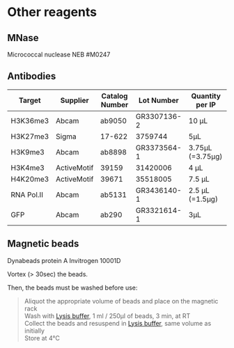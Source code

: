 # Other reagents

## MNase

Micrococcal nuclease NEB #M0247

## Antibodies

| Target     | Supplier | Catalog Number | Lot Number   | Quantity per IP |
| ---------- |--------- | -------------- | ----------   | --------------- |
| H3K36me3   | Abcam    | ab9050         | GR3307136-2  | 10 µL           |
| H3K27me3   | Sigma    | 17-622         | 3759744      | 5µL             |
| H3K9me3    | Abcam    | ab8898         | GR3373564-1  | 3.75µL (=3.75µg)|
| H3K4me3    | ActiveMotif | 39159       | 31420006     | 4 µL            |
| H4K20me3   | ActiveMotif | 39671       | 35518005     | 7.5 µL          |
| RNA Pol.II | Abcam | ab5131       | GR3436140-1     | 2.5 µL    (=1.5µg)  |
| GFP        | Abcam    | ab290          | GR3321614-1  | 3µL             |


## Magnetic beads

Dynabeads protein A Invitrogen 10001D

Vortex (> 30sec) the beads.

Then, the beads must be washed before use:
> Aliquot the appropriate volume of beads and place on the magnetic rack\
  Wash with [Lysis buffer](Lysis_Buffer.md), 1 ml / 250µl of beads, 3 min, at RT\
  Collect the beads and resuspend in [Lysis buffer](Lysis_Buffer.md), same volume as initially\
  Store at 4°C
